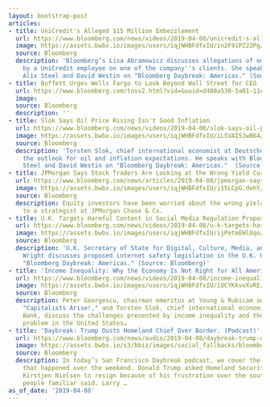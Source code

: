 ```yaml
---
layout: bootstrap-post
articles:
- title: UniCredit's Alleged $15 Million Embezzlement
  url: https://www.bloomberg.com/news/videos/2019-04-08/unicredit-s-alleged-15-million-embezzlement-video
  image: https://assets.bwbx.io/images/users/iqjWHBFdfxIU/in2F91PZ22Pg/v5/-1x-1.jpg
  source: Bloomberg
  description: 'Bloomberg’s Lisa Abramowicz discusses allegations of embezzlement
    by a UniCredit employee on one of the company''s clients. She speaks with Bloomberg''s
    Alix Steel and David Westin on "Bloomberg Daybreak: Americas." (Source: Bloomberg)'
- title: Buffett Urges Wells Fargo to Look Beyond Wall Street for CEO
  url: https://www.bloomberg.com/tosv2.html?vid=&uuid=d400a530-5a01-11e9-bd7b-91c3b0832280&url=L25ld3MvdmlkZW9zLzIwMTktMDQtMDgvYnVmZmV0dC11cmdlcy13ZWxscy1mYXJnby10by1sb29rLWJleW9uZC13YWxsLXN0cmVldC1mb3ItY2VvLXZpZGVv
  image: 
  source: Bloomberg
  description: ''
- title: Slok Says Oil Price Rising Isn't Good Inflation
  url: https://www.bloomberg.com/news/videos/2019-04-08/slok-says-oil-price-rising-isn-t-good-inflation-video
  image: https://assets.bwbx.io/images/users/iqjWHBFdfxIU/iLSVAISJwB64/v5/-1x-1.jpg
  source: Bloomberg
  description: 'Torsten Slok, chief international economist at Deutsche Bank, discusses
    the outlook for oil and inflation expectations. He speaks with Bloomberg''s Alix
    Steel and David Westin on "Bloomberg Daybreak: Americas."  (Source: Bloomberg)'
- title: JPMorgan Says Stock Traders Are Looking at the Wrong Yield Curve
  url: https://www.bloomberg.com/news/articles/2019-04-08/jpmorgan-says-stock-traders-are-looking-at-the-wrong-yield-curve
  image: https://assets.bwbx.io/images/users/iqjWHBFdfxIU/i15LCpG.dohY/v0/1200x900.jpg
  source: Bloomberg
  description: Equity investors have been worried about the wrong yield curve, according
    to a strategist at JPMorgan Chase & Co.
- title: U.K. Targets Harmful Content in Social Media Regulation Proposal
  url: https://www.bloomberg.com/news/videos/2019-04-08/u-k-targets-harmful-content-in-social-media-regulation-proposal-video
  image: https://assets.bwbx.io/images/users/iqjWHBFdfxIU/ijPetmEHlUqo/v5/-1x-1.jpg
  source: Bloomberg
  description: 'U.K. Secretary of State for Digital, Culture, Media, and Sport Jeremy
    Wright discusses proposed internet safety legislation in the U.K. He speaks on
    "Bloomberg Daybreak: Americas." (Source: Bloomberg)'
- title: 'Income Inequality: Why the Economy Is Not Right for All Americans'
  url: https://www.bloomberg.com/news/videos/2019-04-08/income-inequality-why-the-economy-is-not-right-for-all-americans-video
  image: https://assets.bwbx.io/images/users/iqjWHBFdfxIU/iOCYKkvvXvRE/v5/-1x-1.jpg
  source: Bloomberg
  description: Peter Georgescu, chairman emeritus at Young & Rubicam and author of
    "Capitalists Arise!," and Torsten Slok, chief international economist at Deutsche
    Bank, discuss the challenges presented by income inequality and the depth of the
    problem in the United States…
- title: 'Daybreak: Trump Ousts Homeland Chief Over Border. (Podcast)'
  url: https://www.bloomberg.com/news/audio/2019-04-08/daybreak-trump-ousts-homeland-chief-over-border-podcast
  image: https://assets.bwbx.io/s3/bbiz/images/social_fallbacks/bloomberg_default-a4f15fa7ee.jpg
  source: Bloomberg
  description: In today’s San Francisco Daybreak podcast, we cover the biggest stories
    that happened over the weekend. Donald Trump asked Homeland Security Secretary
    Kirstjen Nielsen to resign because of his frustration over the southern border,
    people familiar said. Larry …
as_of_date: '2019-04-08'
---
```



